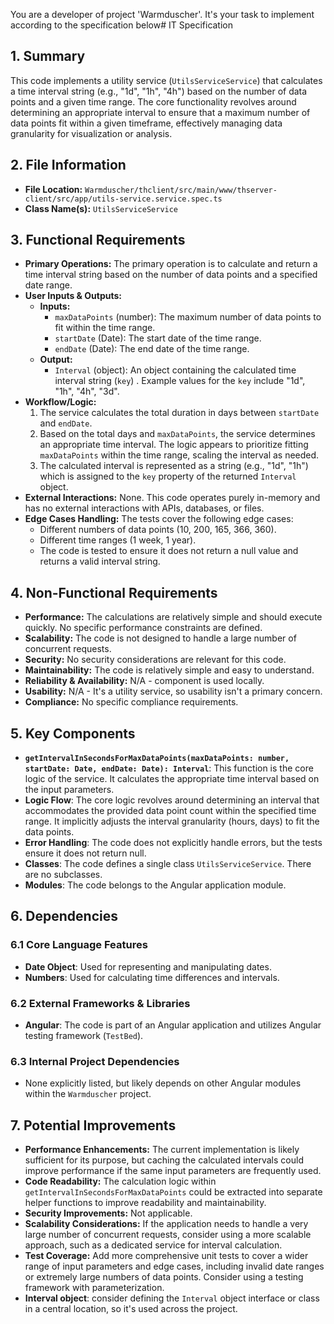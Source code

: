 You are a developer of project 'Warmduscher'. It's your task to implement according to the specification below# IT Specification

## 1. Summary
This code implements a utility service (`UtilsServiceService`) that calculates a time interval string (e.g., "1d", "1h", "4h") based on the number of data points and a given time range. The core functionality revolves around determining an appropriate interval to ensure that a maximum number of data points fit within a given timeframe, effectively managing data granularity for visualization or analysis.

## 2. File Information
- **File Location:** `Warmduscher/thclient/src/main/www/thserver-client/src/app/utils-service.service.spec.ts`
- **Class Name(s):** `UtilsServiceService`

## 3. Functional Requirements
- **Primary Operations:** The primary operation is to calculate and return a time interval string based on the number of data points and a specified date range.
- **User Inputs & Outputs:**
    - **Inputs:**
        - `maxDataPoints` (number): The maximum number of data points to fit within the time range.
        - `startDate` (Date): The start date of the time range.
        - `endDate` (Date): The end date of the time range.
    - **Output:**
        - `Interval` (object): An object containing the calculated time interval string (`key`) . Example values for the `key` include "1d", "1h", "4h", "3d".
- **Workflow/Logic:**
    1. The service calculates the total duration in days between `startDate` and `endDate`.
    2. Based on the total days and `maxDataPoints`, the service determines an appropriate time interval.  The logic appears to prioritize fitting `maxDataPoints` within the time range, scaling the interval as needed.
    3. The calculated interval is represented as a string (e.g., "1d", "1h") which is assigned to the `key` property of the returned `Interval` object.
- **External Interactions:** None. This code operates purely in-memory and has no external interactions with APIs, databases, or files.
- **Edge Cases Handling:** The tests cover the following edge cases:
    - Different numbers of data points (10, 200, 165, 366, 360).
    - Different time ranges (1 week, 1 year).
    - The code is tested to ensure it does not return a null value and returns a valid interval string.

## 4. Non-Functional Requirements
- **Performance:** The calculations are relatively simple and should execute quickly. No specific performance constraints are defined.
- **Scalability:** The code is not designed to handle a large number of concurrent requests.
- **Security:** No security considerations are relevant for this code.
- **Maintainability:** The code is relatively simple and easy to understand.
- **Reliability & Availability:** N/A - component is used locally.
- **Usability:** N/A - It's a utility service, so usability isn't a primary concern.
- **Compliance:** No specific compliance requirements.

## 5. Key Components
- **`getIntervalInSecondsForMaxDataPoints(maxDataPoints: number, startDate: Date, endDate: Date): Interval`**: This function is the core logic of the service. It calculates the appropriate time interval based on the input parameters.
- **Logic Flow**:  The core logic revolves around determining an interval that accommodates the provided data point count within the specified time range. It implicitly adjusts the interval granularity (hours, days) to fit the data points.
- **Error Handling**:  The code does not explicitly handle errors, but the tests ensure it does not return null.
- **Classes**: The code defines a single class `UtilsServiceService`. There are no subclasses.
- **Modules**: The code belongs to the Angular application module.

## 6. Dependencies

### 6.1 Core Language Features
- **Date Object**: Used for representing and manipulating dates.
- **Numbers**: Used for calculating time differences and intervals.

### 6.2 External Frameworks & Libraries
- **Angular**: The code is part of an Angular application and utilizes Angular testing framework (`TestBed`).

### 6.3 Internal Project Dependencies
- None explicitly listed, but likely depends on other Angular modules within the `Warmduscher` project.

## 7. Potential Improvements
- **Performance Enhancements:** The current implementation is likely sufficient for its purpose, but caching the calculated intervals could improve performance if the same input parameters are frequently used.
- **Code Readability:** The calculation logic within `getIntervalInSecondsForMaxDataPoints` could be extracted into separate helper functions to improve readability and maintainability.
- **Security Improvements:** Not applicable.
- **Scalability Considerations:**  If the application needs to handle a very large number of concurrent requests, consider using a more scalable approach, such as a dedicated service for interval calculation.
- **Test Coverage:** Add more comprehensive unit tests to cover a wider range of input parameters and edge cases, including invalid date ranges or extremely large numbers of data points. Consider using a testing framework with parameterization.
- **Interval object**: consider defining the `Interval` object interface or class in a central location, so it's used across the project.